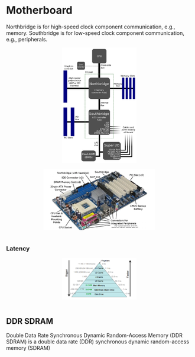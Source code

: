 # Motherboard

Northbridge is for high-speed clock component communication, e.g., memory.
Southbridge is for low-speed clock component communication, e.g., peripherals.

<div style="display: flex; justify-content: center;">
      <img src="imgs/motherboard_diagram.png" width="40%" height="60%" alt="motherboard_diagram" />
</div>
</br>

<div style="display: flex; justify-content: center;">
      <img src="imgs/motherboard_demo.png" width="60%" height="40%" alt="motherboard_demo" />
</div>
</br>

### Latency

<div style="display: flex; justify-content: center;">
      <img src="imgs/latency.png" width="40%" height="30%" alt="latency" />
</div>
</br>

## DDR SDRAM

Double Data Rate Synchronous Dynamic Random-Access Memory (DDR SDRAM) is a double data rate (DDR) synchronous dynamic random-access memory (SDRAM) 
